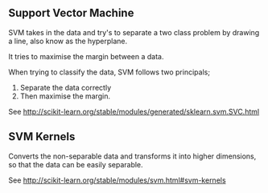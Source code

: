 Support Vector Machine
----------------------

SVM takes in the data and try's to separate a two class problem by drawing a line, also know as the hyperplane.

It tries to maximise the margin between a data.

When trying to classify the data, SVM follows two principals;

1. Separate the data correctly
2. Then maximise the margin.

See http://scikit-learn.org/stable/modules/generated/sklearn.svm.SVC.html

SVM Kernels
-----------

Converts the non-separable data and transforms it into higher dimensions, so that the data can be easily separable.

See http://scikit-learn.org/stable/modules/svm.html#svm-kernels
